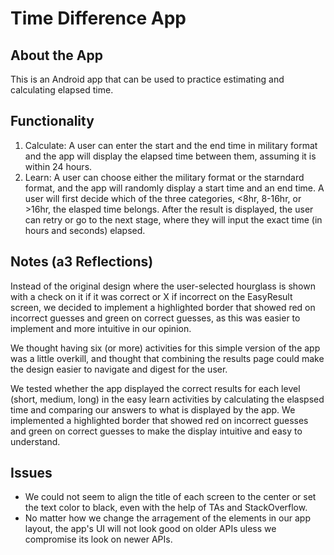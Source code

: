 # Time Difference App

## About the App
This is an Android app that can be used to practice estimating and calculating elapsed time.

## Functionality
<ol>
  <li> Calculate: A user can enter the start and the end time in military format and the app will display the elapsed time between them, assuming it is within 24 hours.</li>
  
  <li> Learn: A user can choose either the military format or the starndard format, and the app will randomly display a start time and an end time. A user will
  first decide which of the three categories, <8hr, 8-16hr, or >16hr, the elasped time belongs. After the result is displayed, the user can retry or go to the next stage, where they will input the exact time (in hours and seconds) elapsed.</li>
</ol>

## Notes (a3 Reflections)

Instead of the original design where the user-selected  hourglass  is  shown  with a check  on  it  if  it  was  correct 
or  X  if incorrect on the EasyResult screen, we decided to implement a highlighted border that showed red on incorrect 
guesses and green on correct guesses, as this was easier to implement and more intuitive in our opinion.

We thought having six (or more) activities for this simple version of the app was a little overkill, and thought that
combining the results page could make the design easier to navigate and digest for the user. 

We tested whether the app displayed the correct results for each level (short, medium, long) in the easy learn activities
by calculating the elaspsed time and comparing our answers to what is displayed by the app. We implemented a highlighted border 
that showed red on incorrect guesses and green on correct guesses to make the display intuitive and easy to understand. 

## Issues
<ul>
  <li>We could not seem to align the title of each screen to the center or set the text color to black, even with the help of TAs and StackOverflow.</li>
  <li>No matter how we change the arragement of the elements in our app layout, the app's UI will not look good on older APIs uless we compromise its look on newer APIs.</li>
</ul>

